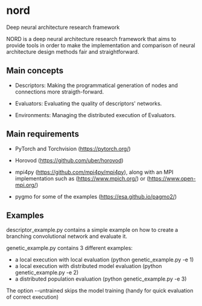 # nord
Deep neural architecture research framework


NORD is a deep neural architecture research framework that aims to provide tools in order to 
make the implementation and comparison of neural architecture design methods fair and straightforward.

## Main concepts

- Descriptors: Making the programmatical generation of nodes and connections more straigth-forward.

- Evaluators: Evaluating the quality of descriptors' networks.

- Environments: Managing the distributed execution of Evaluators.

## Main requirements

- PyTorch and Torchvision (https://pytorch.org/)

- Horovod (https://github.com/uber/horovod)

- mpi4py (https://github.com/mpi4py/mpi4py), 
along with an MPI implementation such as (https://www.mpich.org/) or (https://www.open-mpi.org/)

- pygmo for some of the examples (https://esa.github.io/pagmo2/)

## Examples

descriptor_example.py contains a simple example on how to create a branching convolutional network and evaluate it.

genetic_example.py contains 3 different examples:
  - a local execution with local evaluation (python genetic_example.py -e 1)
  - a local execution with distributed model evaluation (python genetic_example.py -e 2)
  - a distributed population evaluation (python genetic_example.py -e 3)
  
  
  The option --untrained skips the model training (handy for quick evaluation of correct execution)
